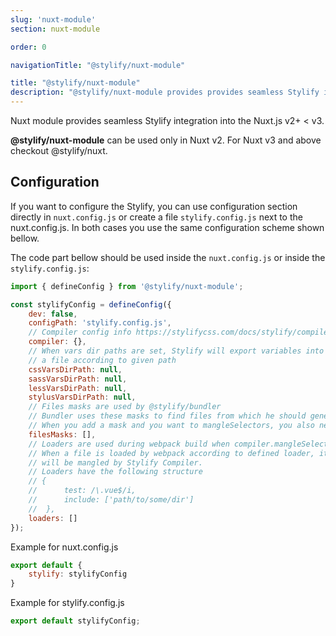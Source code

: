 ```yaml
---
slug: 'nuxt-module'
section: nuxt-module

order: 0

navigationTitle: "@stylify/nuxt-module"

title: "@stylify/nuxt-module"
description: "@stylify/nuxt-module provides provides seamless Stylify integration into the Nuxt.js."
---
```



Nuxt module provides seamless Stylify integration into the Nuxt.js v2+ < v3.

<note>
	<strong>@stylify/nuxt-module</strong> can be used only in Nuxt v2. For Nuxt v3 and above checkout <nuxt-link to="/docs/nuxt">@stylify/nuxt</nuxt-link>.
</note>

<docs-section>
<template #description>

## Installation
Nuxt module can be installed only via CLI like NPM or Yarn:

</template>
<template #code>

```bash
yarn add -D @stylify/nuxt-module
npm i -D @stylify/nuxt-module
```

</template>
</docs-section>

<docs-section>
<template #description>

## Usage
Add a buildModule into the `nuxt.config.js`:

</template>
<template #code>

```js
buildModules: [
	'@stylify/nuxt-module'
]
```

</template>
</docs-section>

## Configuration

If you want to configure the Stylify, you can use configuration section directly in `nuxt.config.js` or create a file `stylify.config.js` next to the nuxt.config.js. In both cases you use the same configuration scheme shown bellow.

The code part bellow should be used inside the `nuxt.config.js` or inside the `stylify.config.js`:
```js
import { defineConfig } from '@stylify/nuxt-module';

const stylifyConfig = defineConfig({
	dev: false,
	configPath: 'stylify.config.js',
	// Compiler config info https://stylifycss.com/docs/stylify/compiler
	compiler: {},
	// When vars dir paths are set, Stylify will export variables into
	// a file according to given path
	cssVarsDirPath: null,
	sassVarsDirPath: null,
	lessVarsDirPath: null,
	stylusVarsDirPath: null,
	// Files masks are used by @stylify/bundler
	// Bundler uses these masks to find files from which he should generate css
	// When you add a mask and you want to mangleSelectors, you also need to add appropriate loader. See bellow
	filesMasks: [],
	// Loaders are used during webpack build when compiler.mangleSelectors are set to true and when nuxt runs production build
	// When a file is loaded by webpack according to defined loader, it's content
	// will be mangled by Stylify Compiler.
	// Loaders have the following structure
	// {
	//		test: /\.vue$/i,
	//		include: ['path/to/some/dir']
	//	},
	loaders: []
});
```

Example for nuxt.config.js
```js
export default {
	stylify: stylifyConfig
}
```

Example for stylify.config.js
```js
export default stylifyConfig;
```
